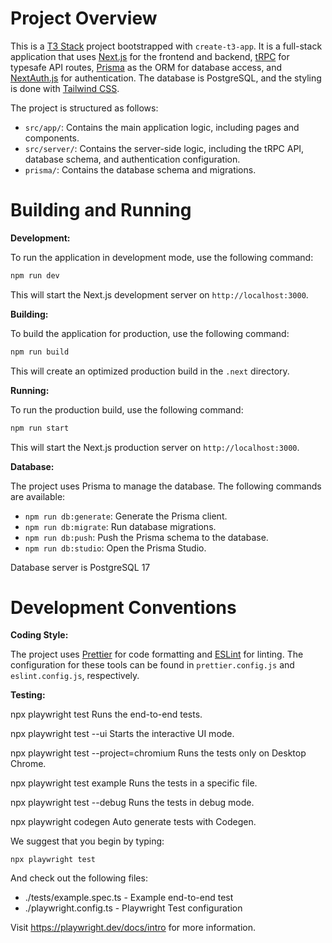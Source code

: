 # Project Overview

This is a [T3 Stack](https://create.t3.gg/) project bootstrapped with `create-t3-app`. It is a full-stack application that uses [Next.js](https://nextjs.org) for the frontend and backend, [tRPC](https://trpc.io) for typesafe API routes, [Prisma](https://prisma.io) as the ORM for database access, and [NextAuth.js](https://next-auth.js.org) for authentication. The database is PostgreSQL, and the styling is done with [Tailwind CSS](https://tailwindcss.com).

The project is structured as follows:

- `src/app/`: Contains the main application logic, including pages and components.
- `src/server/`: Contains the server-side logic, including the tRPC API, database schema, and authentication configuration.
- `prisma/`: Contains the database schema and migrations.

# Building and Running

**Development:**

To run the application in development mode, use the following command:

```bash
npm run dev
```

This will start the Next.js development server on `http://localhost:3000`.

**Building:**

To build the application for production, use the following command:

```bash
npm run build
```

This will create an optimized production build in the `.next` directory.

**Running:**

To run the production build, use the following command:

```bash
npm run start
```

This will start the Next.js production server on `http://localhost:3000`.

**Database:**

The project uses Prisma to manage the database. The following commands are available:

- `npm run db:generate`: Generate the Prisma client.
- `npm run db:migrate`: Run database migrations.
- `npm run db:push`: Push the Prisma schema to the database.
- `npm run db:studio`: Open the Prisma Studio.

Database server is PostgreSQL 17

# Development Conventions

**Coding Style:**

The project uses [Prettier](https://prettier.io) for code formatting and [ESLint](https://eslint.org) for linting. The configuration for these tools can be found in `prettier.config.js` and `eslint.config.js`, respectively.

**Testing:**

  npx playwright test
    Runs the end-to-end tests.

  npx playwright test --ui
    Starts the interactive UI mode.

  npx playwright test --project=chromium
    Runs the tests only on Desktop Chrome.

  npx playwright test example
    Runs the tests in a specific file.

  npx playwright test --debug
    Runs the tests in debug mode.

  npx playwright codegen
    Auto generate tests with Codegen.

We suggest that you begin by typing:

    npx playwright test

And check out the following files:
  - ./tests/example.spec.ts - Example end-to-end test
  - ./playwright.config.ts - Playwright Test configuration

Visit https://playwright.dev/docs/intro for more information.
